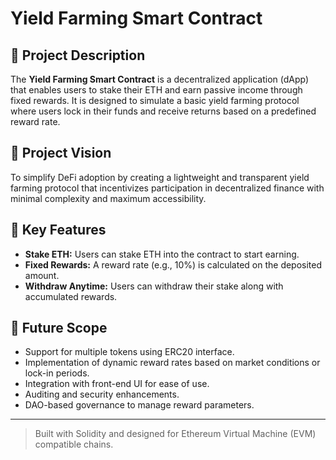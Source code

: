 # Yield Farming Smart Contract

## 📝 Project Description
The **Yield Farming Smart Contract** is a decentralized application (dApp) that enables users to stake their ETH and earn passive income through fixed rewards. It is designed to simulate a basic yield farming protocol where users lock in their funds and receive returns based on a predefined reward rate.

## 🌟 Project Vision
To simplify DeFi adoption by creating a lightweight and transparent yield farming protocol that incentivizes participation in decentralized finance with minimal complexity and maximum accessibility.

## 🚀 Key Features
- **Stake ETH:** Users can stake ETH into the contract to start earning.
- **Fixed Rewards:** A reward rate (e.g., 10%) is calculated on the deposited amount.
- **Withdraw Anytime:** Users can withdraw their stake along with accumulated rewards.

## 🔮 Future Scope
- Support for multiple tokens using ERC20 interface.
- Implementation of dynamic reward rates based on market conditions or lock-in periods.
- Integration with front-end UI for ease of use.
- Auditing and security enhancements.
- DAO-based governance to manage reward parameters.

---

> Built with Solidity and designed for Ethereum Virtual Machine (EVM) compatible chains.
